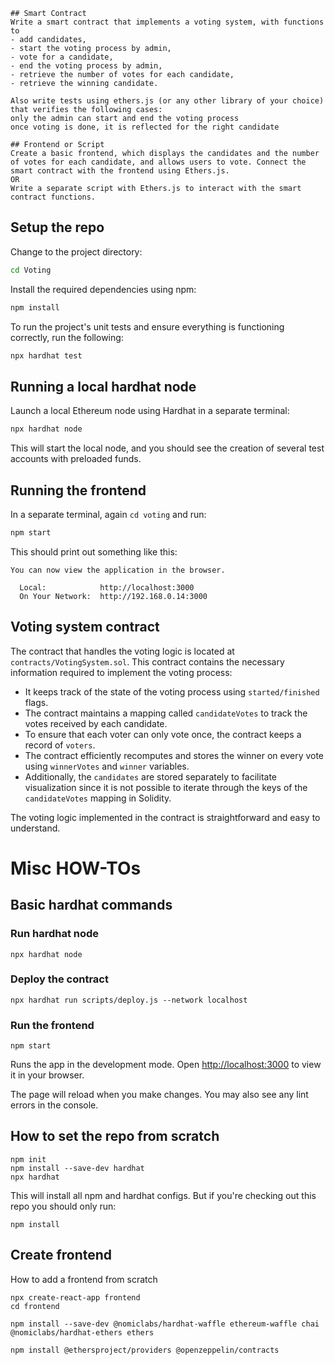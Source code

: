 
```
## Smart Contract
Write a smart contract that implements a voting system, with functions to
- add candidates, 
- start the voting process by admin,
- vote for a candidate, 
- end the voting process by admin,
- retrieve the number of votes for each candidate,
- retrieve the winning candidate.

Also write tests using ethers.js (or any other library of your choice) that verifies the following cases:
only the admin can start and end the voting process
once voting is done, it is reflected for the right candidate

## Frontend or Script
Create a basic frontend, which displays the candidates and the number of votes for each candidate, and allows users to vote. Connect the smart contract with the frontend using Ethers.js.
OR
Write a separate script with Ethers.js to interact with the smart contract functions.

```

## Setup the repo



Change to the project directory:
  ```bash
  cd Voting
  ```

Install the required dependencies using npm:
  ```bash
  npm install
  ```

To run the project's unit tests and ensure everything is functioning correctly, run the following:
  ```bash
  npx hardhat test
  ```

## Running a local hardhat node

Launch a local Ethereum node using Hardhat in a separate terminal:
```bash
npx hardhat node
```

This will start the local node, and you should see the creation of several test accounts with preloaded funds.

## Running the frontend

In a separate terminal, again `cd voting` and run:
```bash
npm start
```
This should print out something like this:
```
You can now view the application in the browser.

  Local:            http://localhost:3000
  On Your Network:  http://192.168.0.14:3000
```




## Voting system contract

The contract that handles the voting logic is located at `contracts/VotingSystem.sol`. This contract contains the necessary information required to implement the voting process:

 - It keeps track of the state of the voting process using `started/finished` flags.
 - The contract maintains a mapping called `candidateVotes` to track the votes received by each candidate.
 - To ensure that each voter can only vote once, the contract keeps a record of `voters`.
 - The contract efficiently recomputes and stores the winner on every vote using `winnerVotes` and `winner` variables.
 - Additionally, the `candidates` are stored separately to facilitate visualization since it is not possible to iterate through the keys of the `candidateVotes` mapping in Solidity.

The voting logic implemented in the contract is straightforward and easy to understand.



# Misc HOW-TOs
## Basic hardhat commands

### Run hardhat node
```
npx hardhat node
```
### Deploy the contract
```
npx hardhat run scripts/deploy.js --network localhost
```
### Run the frontend
```
npm start
```
Runs the app in the development mode.
Open [http://localhost:3000](http://localhost:3000) to view it in your browser.

The page will reload when you make changes.
You may also see any lint errors in the console.

## How to set the repo from scratch
```
npm init
npm install --save-dev hardhat
npx hardhat
```
This will install all npm and hardhat configs. But if you're checking out this repo you should only run:
```
npm install
```
## Create frontend
How to add a frontend from scratch
```
npx create-react-app frontend
cd frontend

npm install --save-dev @nomiclabs/hardhat-waffle ethereum-waffle chai @nomiclabs/hardhat-ethers ethers

npm install @ethersproject/providers @openzeppelin/contracts
```
